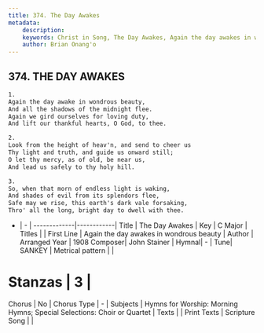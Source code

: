 ```yaml
---
title: 374. The Day Awakes
metadata:
    description: 
    keywords: Christ in Song, The Day Awakes, Again the day awakes in wondrous beauty, 
    author: Brian Onang'o
---
```



## 374. THE DAY AWAKES

```txt
1.
Again the day awake in wondrous beauty,
And all the shadows of the midnight flee.
Again we gird ourselves for loving duty,
And lift our thankful hearts, O God, to thee.

2.
Look from the height of heav'n, and send to cheer us
Thy light and truth, and guide us onward still;
O let thy mercy, as of old, be near us,
And lead us safely to thy holy hill.

3.
So, when that morn of endless light is waking,
And shades of evil from its splendors flee,
Safe may we rise, this earth's dark vale forsaking,
Thro' all the long, bright day to dwell with thee.
```

- |   -  |
-------------|------------|
Title | The Day Awakes |
Key | C Major |
Titles |  |
First Line | Again the day awakes in wondrous beauty |
Author | Arranged
Year | 1908
Composer| John Stainer |
Hymnal|  - |
Tune| SANKEY |
Metrical pattern | |
# Stanzas | 3 |
Chorus | No |
Chorus Type | - |
Subjects | Hymns for Worship: Morning Hymns; Special Selections: Choir or Quartet |
Texts |  |
Print Texts | 
Scripture Song |  |
  
